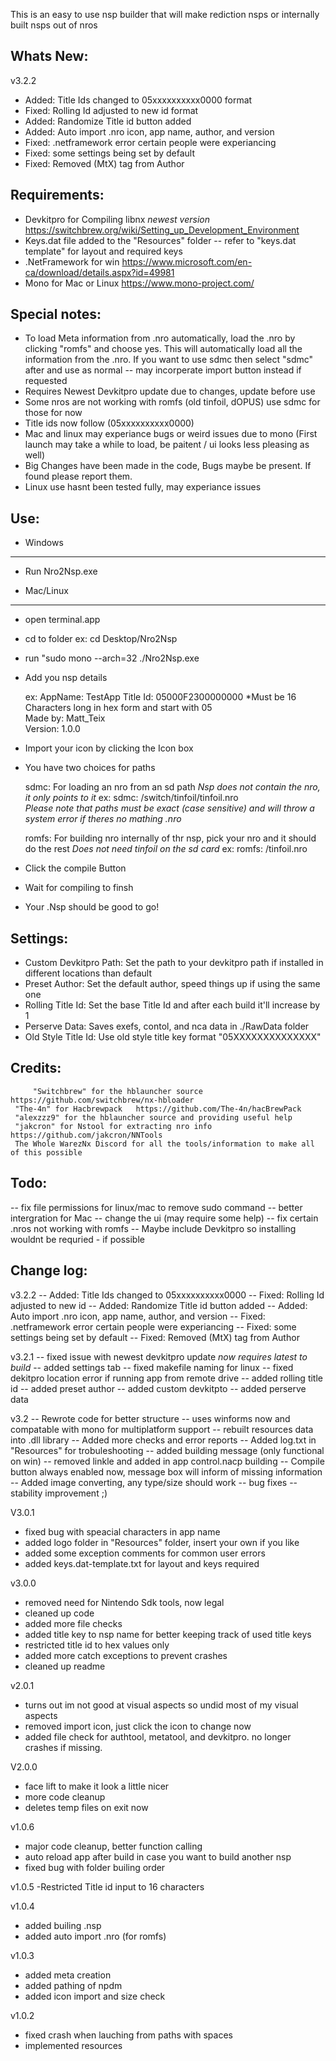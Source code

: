 
This is an easy to use nsp builder that will make rediction nsps or internally built nsps out of nros



Whats New:
-----------
v3.2.2
- Added: Title Ids changed to 05xxxxxxxxxx0000 format
- Fixed: Rolling Id adjusted to new id format
- Added: Randomize Title id button added
- Added: Auto import .nro icon, app name, author, and version
- Fixed: .netframework error certain people were experiancing
- Fixed: some settings being set by default
- Fixed: Removed (MtX) tag from Author

Requirements: 
-------------
- Devkitpro for Compiling libnx *newest version* https://switchbrew.org/wiki/Setting_up_Development_Environment
- Keys.dat file added to the "Resources" folder -- refer to "keys.dat template" for layout and required keys
- .NetFramework for win https://www.microsoft.com/en-ca/download/details.aspx?id=49981
- Mono for Mac or Linux https://www.mono-project.com/

Special notes:
--------------
* To load Meta information from .nro automatically, load the .nro by clicking "romfs" and choose yes.
  This will automatically load all the information from the .nro. If you want to use sdmc then select "sdmc" after   and use as normal -- may incorperate import button instead if requested
* Requires Newest Devkitpro update due to changes, update before use
* Some nros are not working with romfs (old tinfoil, dOPUS) use sdmc for those for now
* Title ids now follow (05xxxxxxxxxx0000)
* Mac and linux may experiance bugs or weird issues due to mono 
  (First launch may take a while to load, be paitent / ui looks less pleasing as well)
* Big Changes have been made in the code, Bugs maybe be present. If found please report them.
* Linux use hasnt been tested fully, may experiance issues

Use:
----
- Windows
----------
- Run Nro2Nsp.exe

- Mac/Linux 
------------

- open terminal.app
- cd to folder ex: cd Desktop/Nro2Nsp
- run "sudo mono --arch=32 ./Nro2Nsp.exe

- Add you nsp details 

     ex: 
     AppName:  TestApp
     Title Id: 05000F2300000000 *Must be 16 Characters long in hex form and start with 05    
     Made by:  Matt_Teix          	
     Version:  1.0.0

- Import your icon by clicking the Icon box 
- You have two choices for paths

  sdmc: For loading an nro from an sd path *Nsp does not contain the nro, it only points to it*
  ex: 
  sdmc: /switch/tinfoil/tinfoil.nro      
  *Please note that paths must be exact (case sensitive) and will throw a system error if theres no mathing .nro*
 
  romfs: For building nro internally of thr nsp, pick your nro and it should do the rest 
  *Does not need tinfoil on the sd card*
  ex: 
  romfs: /tinfoil.nro 

- Click the compile Button
- Wait for compiling to finsh
- Your .Nsp should be good to go!

Settings:
---------
- Custom Devkitpro Path: Set the path to your devkitpro path if installed in different locations than default
- Preset Author: Set the default author, speed things up if using the same one
- Rolling Title Id: Set the base Title Id and after each build it'll increase by 1
- Perserve Data: Saves exefs, contol, and nca data in ./RawData folder
- Old Style Title Id: Use old style title key format "05XXXXXXXXXXXXXX"


Credits: 
--------
         "Switchbrew" for the hblauncher source https://github.com/switchbrew/nx-hbloader
	 "The-4n" for Hacbrewpack   https://github.com/The-4n/hacBrewPack
	 "alexzzz9" for the hblauncher source and providing useful help
	 "jakcron" for Nstool for extracting nro info https://github.com/jakcron/NNTools
	 The Whole WarezNx Discord for all the tools/information to make all of this possible

Todo:
-----
-- fix file permissions for linux/mac to remove sudo command
-- better intergration for Mac
-- change the ui (may require some help)
-- fix certain .nros not working with romfs
-- Maybe include Devkitpro so installing wouldnt be requried - if possible

Change log:
-----------

v3.2.2
-- Added: Title Ids changed to 05xxxxxxxxxx0000
-- Fixed: Rolling Id adjusted to new id
-- Added: Randomize Title id button added
-- Added: Auto import .nro icon, app name, author, and version
-- Fixed: .netframework error certain people were experiancing
-- Fixed: some settings being set by default
-- Fixed: Removed (MtX) tag from Author
 
v3.2.1
-- fixed issue with newest devkitpro update *now requires latest to build*
-- added settings tab 
-- fixed makefile naming for linux
-- fixed dekitpro location error if running app from remote drive
-- added rolling title id 
-- added preset author
-- added custom devkitpto
-- added perserve data


v3.2
-- Rewrote code for better structure
-- uses winforms now and compatable with mono for multiplatform support
-- rebuilt resources data into .dll library
-- Added more checks and error reports
-- Added log.txt in "Resources" for trobuleshooting
-- added building message (only functional on win)
-- removed linkle and added in app control.nacp building
-- Compile button always enabled now, message box will inform of missing information
-- Added image converting, any type/size should work
-- bug fixes
-- stability improvement ;)


V3.0.1
- fixed bug with speacial characters in app name
- added logo folder in "Resources" folder, insert your own if you like
- added some exception comments for common user errors
- added keys.dat-template.txt for layout and keys required

v3.0.0
- removed need for Nintendo Sdk tools, now legal
- cleaned up code
- added more file checks
- added title key to nsp name for better keeping track of used title keys
- restricted title id to hex values only
- added more catch exceptions to prevent crashes
- cleaned up readme

v2.0.1
- turns out im not good at visual aspects so undid most of my visual aspects
- removed import icon, just click the icon to change now
- added file check for authtool, metatool, and devkitpro. no longer crashes if missing.

V2.0.0
- face lift to make it look a little nicer
- more code cleanup
- deletes temp files on exit now

v1.0.6
- major code cleanup, better function calling
- auto reload app after build in case you want to build another nsp
- fixed bug with folder builing order

v1.0.5
-Restricted Title id input to 16 characters

v1.0.4
- added builing .nsp
- added auto import .nro (for romfs)

v1.0.3
- added meta creation
- added pathing of npdm
- added icon import and size check

v1.0.2 
- fixed crash when lauching from paths with spaces
- implemented resources
